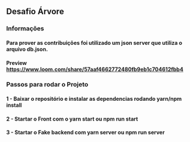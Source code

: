 ## Desafio Árvore

### Informações

#### Para prover as contribuições foi utilizado um json server que utiliza o arquivo db.json.

#### Preview https://www.loom.com/share/57aaf4662772480fb9eb1c704612fbb4

### Passos para rodar o Projeto

#### 1 - Baixar o repositório e instalar as dependencias rodando yarn/npm install

#### 2 - Startar o Front com o yarn start ou npm run start

#### 3 - Startar o Fake backend com yarn server ou npm run server
